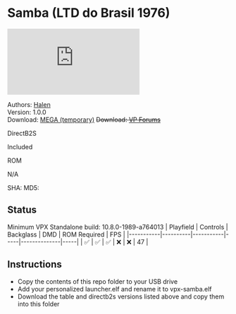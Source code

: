 # Samba (LTD do Brasil 1976)

![Table Preview](https://www.vpforums.org/index.php?app=downloads&module=display&section=screenshot&record=119620&id=18670&full=1)
                 

Authors: [Halen](https://www.vpforums.org/index.php?showuser=74)  
Version: 1.0.0  
Download: [MEGA (temporary)](https://mega.nz/file/0B120JBD#Z7gAt-4mp5VRl7lzbxSKjbk3g2fsq06mciiLrcyvgqc)
~~Download: [VP Forums](https://www.vpforums.org/index.php?app=downloads&showfile=18670)~~

DirectB2S

Included

ROM

N/A

SHA: 
MD5: 

## Status 

Minimum VPX Standalone build: 10.8.0-1989-a764013
| Playfield | Controls | Backglass | DMD | ROM Required | FPS | 
|-----------|----------|-----------|-----|--------------|-----|
| :white_check_mark: | :white_check_mark: | :white_check_mark: | :x: | :x: | 47 |

## Instructions

- Copy the contents of this repo folder to your USB drive
- Add your personalized launcher.elf and rename it to vpx-samba.elf
- Download the table and directb2s versions listed above and copy them into this folder